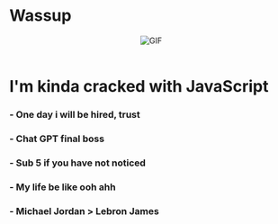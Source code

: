 # Wassup

<div align="center">
    <img alt="GIF" align="center" src="https://github.com/artem-zborovskyi-532/artem-zborovskyi-532/blob/main/assets/2.gif">
</div>

</br>

# I'm kinda cracked with JavaScript

### - One day i will be hired, trust
### - Chat GPT final boss
### - Sub 5 if you have not noticed
### - My life be like ooh ahh
### - Michael Jordan > Lebron James